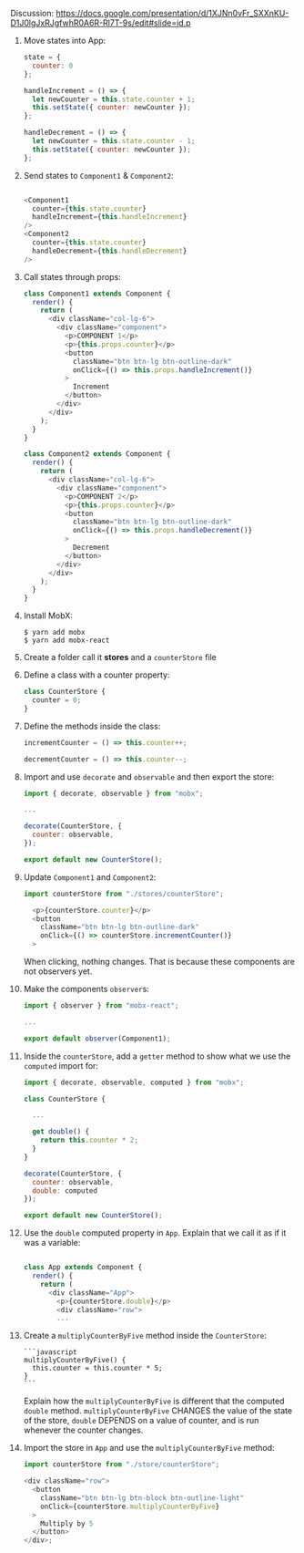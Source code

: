 Discussion: https://docs.google.com/presentation/d/1XJNn0vFr_SXXnKU-D1J0lgJxRJgfwhR0A6R-Rl7T-9s/edit#slide=id.p

1.  Move states into App:

    ```javascript
    state = {
      counter: 0
    };

    handleIncrement = () => {
      let newCounter = this.state.counter + 1;
      this.setState({ counter: newCounter });
    };

    handleDecrement = () => {
      let newCounter = this.state.counter - 1;
      this.setState({ counter: newCounter });
    };
    ```

2.  Send states to `Component1` & `Component2`:

    ```javascript

    <Component1
      counter={this.state.counter}
      handleIncrement={this.handleIncrement}
    />
    <Component2
      counter={this.state.counter}
      handleDecrement={this.handleDecrement}
    />

    ```

3.  Call states through props:

    ```javascript
    class Component1 extends Component {
      render() {
        return (
          <div className="col-lg-6">
            <div className="component">
              <p>COMPONENT 1</p>
              <p>{this.props.counter}</p>
              <button
                className="btn btn-lg btn-outline-dark"
                onClick={() => this.props.handleIncrement()}
              >
                Increment
              </button>
            </div>
          </div>
        );
      }
    }

    class Component2 extends Component {
      render() {
        return (
          <div className="col-lg-6">
            <div className="component">
              <p>COMPONENT 2</p>
              <p>{this.props.counter}</p>
              <button
                className="btn btn-lg btn-outline-dark"
                onClick={() => this.props.handleDecrement()}
              >
                Decrement
              </button>
            </div>
          </div>
        );
      }
    }
    ```

4.  Install MobX:

    ```shell
    $ yarn add mobx
    $ yarn add mobx-react
    ```

5.  Create a folder call it **stores** and a `counterStore` file

6.  Define a class with a counter property:

    ```javascript
    class CounterStore {
      counter = 0;
    }
    ```

7.  Define the methods inside the class:

    ```javascript
    incrementCounter = () => this.counter++;

    decrementCounter = () => this.counter--;
    ```

8.  Import and use `decorate` and `observable` and then export the store:

    ```javascript
    import { decorate, observable } from "mobx";

    ...

    decorate(CounterStore, {
      counter: observable,
    });

    export default new CounterStore();

    ```

9.  Update `Component1` and `Component2`:

    ```javascript
    import counterStore from "./stores/counterStore";

      <p>{counterStore.counter}</p>
      <button
        className="btn btn-lg btn-outline-dark"
        onClick={() => counterStore.incrementCounter()}
      >
    ```

    When clicking, nothing changes. That is because these components are not observers yet.

10. Make the components `observer`s:

    ```javascript
    import { observer } from "mobx-react";

    ...

    export default observer(Component1);

    ```

11. Inside the `counterStore`, add a `getter` method to show what we use the `computed` import for:

    ```javascript
    import { decorate, observable, computed } from "mobx";

    class CounterStore {

      ...

      get double() {
        return this.counter * 2;
      }
    }

    decorate(CounterStore, {
      counter: observable,
      double: computed
    });

    export default new CounterStore();
    ```

12. Use the `double` computed property in `App`. Explain that we call it as if it was a variable:

    ```javascript

    class App extends Component {
      render() {
        return (
          <div className="App">
            <p>{counterStore.double}</p>
            <div className="row">
            ...
    ```

13. Create a `multiplyCounterByFive` method inside the `CounterStore`:

        ```javascript
        multiplyCounterByFive() {
          this.counter = this.counter * 5;
        }
        ```

    Explain how the `multiplyCounterByFive` is different that the computed `double` method. `multiplyCounterByFive` CHANGES the value of the state of the store, `double` DEPENDS on a value of counter, and is run whenever the counter changes.

14. Import the store in `App` and use the `multiplyCounterByFive` method:

    ```javascript
    import counterStore from "./store/counterStore";

    <div className="row">
      <button
        className="btn btn-lg btn-block btn-outline-light"
        onClick={counterStore.multiplyCounterByFive}
      >
        Multiply by 5
      </button>
    </div>;
    ```
